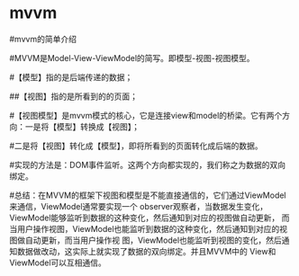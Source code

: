# mvvm
#mvvm的简单介绍 

#MVVM是Model-View-ViewModel的简写。即模型-视图-视图模型。

#【模型】指的是后端传递的数据；

##【视图】指的是所看到的的页面；

#【视图模型】是mvvm模式的核心，它是连接view和model的桥梁。它有两个方向：一是将【模型】转换成【视图】；

#二是将【视图】转化成【模型】，即将所看到的页面转化成后端的数据。

#实现的方法是：DOM事件监听。这两个方向都实现的，我们称之为数据的双向绑定。

#总结：在MVVM的框架下视图和模型是不能直接通信的，它们通过ViewModel来通信，ViewModel通常要实现一个
observer观察者，当数据发生变化，ViewModel能够监听到数据的这种变化，然后通知到对应的视图做自动更新，
而当用户操作视图，ViewModel也能监听到数据的这种变化，然后通知到对应的视图做自动更新，而当用户操作视
图，ViewModel也能监听到视图的变化，然后通知数据做改动，这实际上就实现了数据的双向绑定。并且MVVM中的
View和ViewModel可以互相通信。
